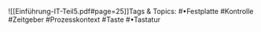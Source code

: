 
![[Einführung-IT-Teil5.pdf#page=25]]Tags & Topics:
   #•Festplatte
   #Kontrolle
   #Zeitgeber
   #Prozesskontext
   #Taste
   #•Tastatur